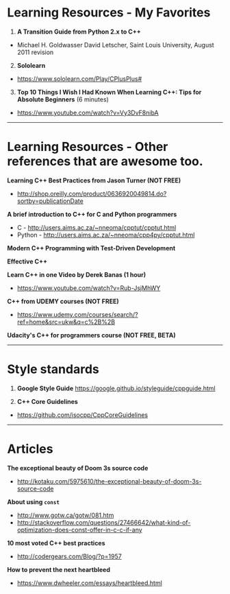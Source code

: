# Learning Resources - My Favorites
1. **A Transition Guide from Python 2.x to C++**
- Michael H. Goldwasser David Letscher, Saint Louis University, August 2011 revision

2. **Sololearn**
- https://www.sololearn.com/Play/CPlusPlus#

3. **Top 10 Things I Wish I Had Known When Learning C++: Tips for Absolute Beginners** (6 minutes)
- https://www.youtube.com/watch?v=Vy3DvF8nibA

---

# Learning Resources - Other references that are awesome too.
**Learning C++ Best Practices from Jason Turner (NOT FREE)**
- http://shop.oreilly.com/product/0636920049814.do?sortby=publicationDate


**A brief introduction to C++ for C and Python programmers**
- C - http://users.aims.ac.za/~nneoma/cpptut/cpptut.html
- Python - http://users.aims.ac.za/~nneoma/cpp4py/cpptut.html


**Modern C++ Programming with Test-Driven Development**


**Effective C++**


**Learn C++ in one Video by Derek Banas (1 hour)**
- https://www.youtube.com/watch?v=Rub-JsjMhWY


**C++ from UDEMY courses (NOT FREE)**
- https://www.udemy.com/courses/search/?ref=home&src=ukw&q=c%2B%2B


**Udacity's C++ for programmers course (NOT FREE, BETA)**

---

# Style standards

1. **Google Style Guide**
https://google.github.io/styleguide/cppguide.html

2. **C++ Core Guidelines**
- https://github.com/isocpp/CppCoreGuidelines

---

# Articles

**The exceptional beauty of Doom 3s source code**
- http://kotaku.com/5975610/the-exceptional-beauty-of-doom-3s-source-code

**About using `const`**
- http://www.gotw.ca/gotw/081.htm
- http://stackoverflow.com/questions/27466642/what-kind-of-optimization-does-const-offer-in-c-c-if-any

**10 most voted C++ best practices**
- http://codergears.com/Blog/?p=1957

**How to prevent the next heartbleed**
- https://www.dwheeler.com/essays/heartbleed.html
